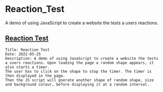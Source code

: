 # Reaction_Test
A demo of using JavaScript to create a website the tests a users reactions.

## [Reaction Test](#reactiontest)
    Title: Reaction Test
    Date: 2022-05-25
    Description: A demo of using JavaScript to create a website the tests a users reactions. Upon loading the page a random shape appears, it also starts a timer. 
    The user has to click on the shape to stop the timer. The timer is then displayed in the page. 
    Then the JS script will gnerate another shape of random shape, size and background colour, before displaying it at a random interval.

